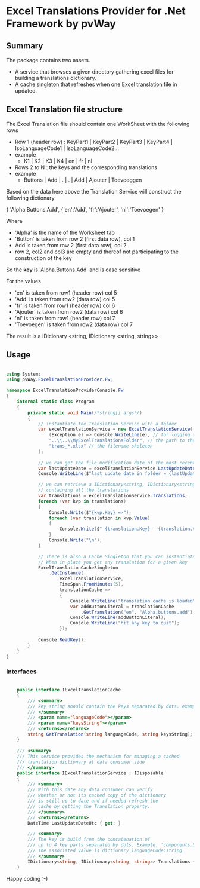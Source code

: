 # Excel Translations Provider for .Net Framework by pvWay

## Summary

The package contains two assets.

* A service that browses a given directory gathering excel files for building a translations dictionary.
* A cache singleton that refreshes when one Excel translation file in updated.

## Excel Translation file structure
The Excel Translation file should contain one WorkSheet with the following rows
* Row 1 (header row) :  KeyPart1 | KeyPart2 | KeyPart3 | KeyPart4 | IsoLanguageCode1 | IsoLanguageCode2...
* example
  * K1 | K2 |	K3 | K4 | en | fr |	nl
* Rows 2 to N : the keys and the corresponding translations
* example
  * Buttons | Add | . | . | Add | Ajouter | Toevoeggen

Based on the data here above the Translation Service will construct the following dictionary

{ 'Alpha.Buttons.Add', {'en':'Add',  'fr':'Ajouter', 'nl':'Toevoegen' }

Where
* 'Alpha' is the name of the Worksheet tab
* 'Button' is taken from row 2 (first data row), col 1
* Add is taken from row 2 (first data row), col 2
* row 2, col2 and col3 are empty and thereof not participating to the construction of the key

So the **key** is 'Alpha.Buttons.Add' and is case sensitive

For the values
* 'en' is taken from row1 (header row) col 5
* 'Add' is taken from row2 (data row) col 5
* 'fr' is taken from row1 (header row) col 6
* 'Ajouter' is taken from row2 (data row) col 6
* 'nl' is taken from row1 (header row) col 7
* 'Toevoegen' is taken from row2 (data row) col 7

The result is a IDicionary &lt;string, IDictionary &lt;string, string&gt;&gt;

## Usage

``` csharp
	
using System;
using pvWay.ExcelTranslationProvider.Fw;

namespace ExcelTranslationProviderConsole.Fw
{
    internal static class Program
    {
        private static void Main(/*string[] args*/)
        {
            // instantiate the Translation Service with a folder
            var excelTranslationService = new ExcelTranslationService(
                (Exception e) => Console.WriteLine(e), // for logging any issue
                "..\\..\\MyExcelTranslationsFolder", // the path to the directory
                "trans_*.xlsx" // the filename skeleton
            );
            
            // we can get the file modification date of the most recent Excel
            var lastUpdateDate = excelTranslationService.LastUpdateDateUtc;
            Console.WriteLine($"last update date in folder = {lastUpdateDate :dd MMM yyyy HH:mm:ss}" );

            // we can retrieve a IDictionary<string, IDictionary<string, string> 
            // containing all the translations
            var translations = excelTranslationService.Translations;
            foreach (var kvp in translations)
            {
                Console.Write($"{kvp.Key} =>");
                foreach (var translation in kvp.Value)
                {
                    Console.Write($" {translation.Key} - {translation.Value} ");
                }
                Console.Write("\n");
            }

            // There is also a Cache Singleton that you can instantiate any where
            // When in place you get any translation for a given key
            ExcelTranslationCacheSingleton
                .GetInstance(
                    excelTranslationService, 
                    TimeSpan.FromMinutes(5),
                    translationCache =>
                    {
                        Console.WriteLine("translation cache is loaded");
                        var addButtonLiteral = translationCache
                            .GetTranslation("en", "Alpha.buttons.add");
                        Console.WriteLine(addButtonLiteral);
                        Console.WriteLine("hit any key to quit");
                    });
            
            Console.ReadKey();
        }
    }
}

```


### Interfaces

``` csharp
	
    public interface IExcelTranslationCache
    {
        /// <summary>
        /// key string should contain the keys separated by dots. example : 'enum.size'
        /// </summary>
        /// <param name="languageCode"></param>
        /// <param name="keysString"></param>
        /// <returns></returns>
        string GetTranslation(string languageCode, string keysString);
    }
    
    /// <summary>
    /// This service provides the mechanism for managing a cached
    /// translation dictionary at data consumer side
    /// </summary>
    public interface IExcelTranslationService : IDisposable
    {
        /// <summary>
        /// With this date any data consumer can verify
        /// whether or not its cached copy of the dictionary
        /// is still up to date and if needed refresh the
        /// cache by getting the Translation property.
        /// </summary>
        /// <returns></returns>
        DateTime LastUpdateDateUtc { get; }

        /// <summary>
        /// The key is build from the concatenation of
        /// up to 4 key parts separated by dots. Example: 'components.buttons.save').
        /// The associated value is dictionary languageCode:string
        /// </summary>
        IDictionary<string, IDictionary<string, string>> Translations { get; }
    }    

```

Happy coding :-)
